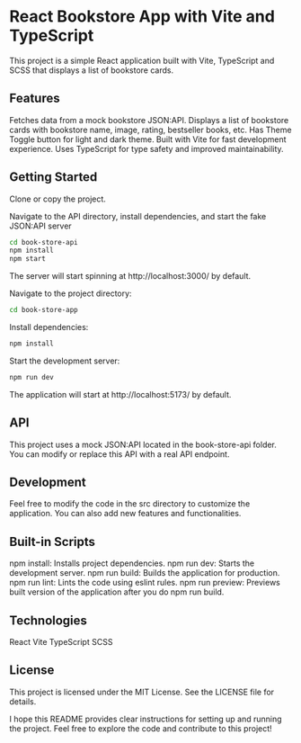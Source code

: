 # React Bookstore App with Vite and TypeScript

This project is a simple React application built with Vite, TypeScript and SCSS that displays a list of bookstore cards.

## Features

Fetches data from a mock bookstore JSON:API.
Displays a list of bookstore cards with bookstore name, image, rating, bestseller books, etc.
Has Theme Toggle button for light and dark theme.
Built with Vite for fast development experience.
Uses TypeScript for type safety and improved maintainability.

## Getting Started

Clone or copy the project.

Navigate to the API directory, install dependencies, and start the fake JSON:API server

```bash
cd book-store-api
npm install
npm start
```

The server will start spinning at http://localhost:3000/ by default.

Navigate to the project directory:

```bash
cd book-store-app
```

Install dependencies:

```bash
npm install
```

Start the development server:

```bash
npm run dev
```

The application will start at http://localhost:5173/ by default.

## API

This project uses a mock JSON:API located in the book-store-api folder. You can modify or replace this API with a real API endpoint.

## Development

Feel free to modify the code in the src directory to customize the application. You can also add new features and functionalities.

## Built-in Scripts

npm install: Installs project dependencies.
npm run dev: Starts the development server.
npm run build: Builds the application for production.
npm run lint: Lints the code using eslint rules.
npm run preview: Previews built version of the application after you do npm run build.

## Technologies

React
Vite
TypeScript
SCSS

## License

This project is licensed under the MIT License. See the LICENSE file for details.

I hope this README provides clear instructions for setting up and running the project. Feel free to explore the code and contribute to this project!
